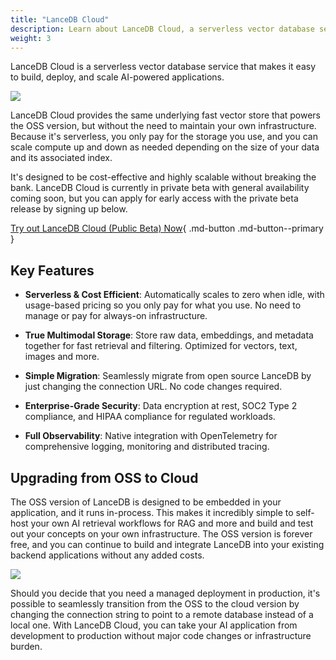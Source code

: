 ```yaml
---
title: "LanceDB Cloud"
description: Learn about LanceDB Cloud, a serverless vector database service. Includes features, benefits, and best practices for cloud-based vector search applications.
weight: 3
---
```


LanceDB Cloud is a serverless vector database service that makes it easy to build, deploy, and scale AI-powered applications.

![](/assets/docs/lancedb_cloud.png)

LanceDB Cloud provides the same underlying fast vector store that powers the OSS version, but without the need to maintain your own infrastructure. Because it's serverless, you only pay for the storage you use, and you can scale compute up and down as needed depending on the size of your data and its associated index.

It's designed to be cost-effective and highly scalable without breaking the bank. LanceDB Cloud is currently in private beta with general availability coming soon, but you can apply for early access with the private beta release by signing up below.

[Try out LanceDB Cloud (Public Beta) Now](https://cloud.lancedb.com){ .md-button .md-button--primary }

## Key Features

- **Serverless & Cost Efficient**: Automatically scales to zero when idle, with usage-based pricing so you only pay for what you use. No need to manage or pay for always-on infrastructure.

- **True Multimodal Storage**: Store raw data, embeddings, and metadata together for fast retrieval and filtering. Optimized for vectors, text, images and more.

- **Simple Migration**: Seamlessly migrate from open source LanceDB by just changing the connection URL. No code changes required.

- **Enterprise-Grade Security**: Data encryption at rest, SOC2 Type 2 compliance, and HIPAA compliance for regulated workloads.

- **Full Observability**: Native integration with OpenTelemetry for comprehensive logging, monitoring and distributed tracing.

## Upgrading from OSS to Cloud

The OSS version of LanceDB is designed to be embedded in your application, and it runs in-process. This makes it incredibly simple to self-host your own AI retrieval workflows for RAG and more and build and test out your concepts on your own infrastructure. The OSS version is forever free, and you can continue to build and integrate LanceDB into your existing backend applications without any added costs.

![](/assets/docs/lancedb_oss_and_cloud.png)

Should you decide that you need a managed deployment in production, it's possible to seamlessly transition from the OSS to the cloud version by changing the connection string to point to a remote database instead of a local one. With LanceDB Cloud, you can take your AI application from development to production without major code changes or infrastructure burden.

